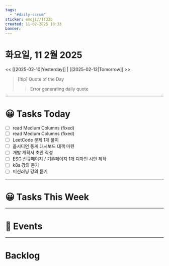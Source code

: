 ```yaml
---
tags:
  - "#daily-scrum"
sticker: emoji//1f33b
created: 11-02-2025 10:33
banner:
---
```

# 화요일, 11 2월 2025
<< [[2025-02-10|Yesterday]] | [[2025-02-12|Tomorrow]] >>

> [!tip] Quote of the Day  
> > Error generating daily quote

---

#  😀 Tasks Today
- [ ] read Medium Columns (fixed)
- [ ] read Medium Columns (fixed)
- [ ] LeetCode 문제 1개 풀이
- [ ] 옵시디언 통계 대시보드 대책 마련
- [ ] 개발 계획서 초안 작성
- [ ] ESG 신규페이지 / 기존페이지 1개 디자인 시안 제작
- [ ] k8s 강의 듣기
- [ ] 머신러닝 강의 듣기
---

#  😀 Tasks This Week

---

# 🥳 Events 


---

# Backlog
